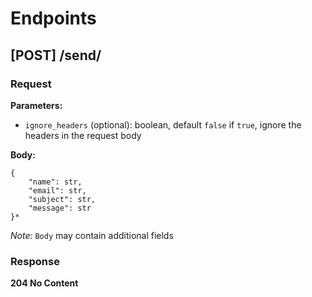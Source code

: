 # Endpoints

## [POST] /send/
### Request
**Parameters:** 
- `ignore_headers` (optional): boolean, default `false`
    if `true`, ignore the headers in the request body

**Body:**
```
{
    "name": str,
    "email": str,
    "subject": str,
    "message": str
}*
```
_Note:_ `Body` may contain additional fields

### Response
**204 No Content**